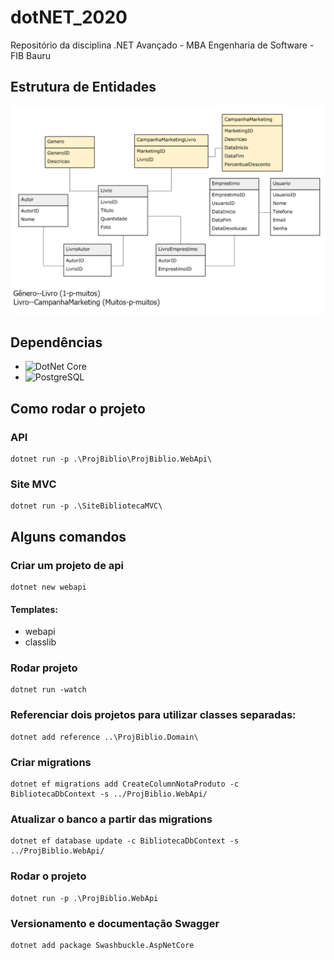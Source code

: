 # dotNET_2020

Repositório da disciplina .NET Avançado - MBA Engenharia de Software - FIB Bauru

## Estrutura de Entidades
![](/imagens/Estrutura.PNG)

## Dependências
- ![DotNet Core](https://docs.microsoft.com/pt-br/dotnet/core/introduction)
- ![PostgreSQL](https://www.postgresql.org/)


## Como rodar o projeto
### API
```
dotnet run -p .\ProjBiblio\ProjBiblio.WebApi\
```
### Site MVC
```
dotnet run -p .\SiteBibliotecaMVC\
```
## Alguns comandos
### Criar um projeto de api
```
dotnet new webapi
```
#### Templates:
- webapi
- classlib
### Rodar projeto
```
dotnet run -watch
```
### Referenciar dois projetos para utilizar classes separadas:
```
dotnet add reference ..\ProjBiblio.Domain\
```
### Criar migrations
```
dotnet ef migrations add CreateColumnNotaProduto -c BibliotecaDbContext -s ../ProjBiblio.WebApi/
```
### Atualizar o banco a partir das migrations
```
dotnet ef database update -c BibliotecaDbContext -s ../ProjBiblio.WebApi/
```
### Rodar o projeto
```
dotnet run -p .\ProjBiblio.WebApi
```
### Versionamento e documentação Swagger
```
dotnet add package Swashbuckle.AspNetCore
```

